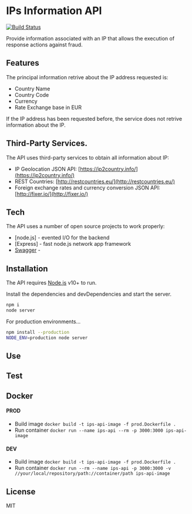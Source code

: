 # IPs Information API
[![Build Status](https://travis-ci.org/joemccann/dillinger.svg?branch=master)](https://travis-ci.org/joemccann/dillinger)

Provide information associated with an IP that allows the execution of response actions against fraud.

## Features
The principal information retrive about the  IP address requested is:
- Country Name
- Country Code
- Currency
- Rate Exchange base in EUR

If the IP address has been requested before, the service does not retrive information about the IP.

## Third-Party Services.
The API uses third-party services to obtain all information about IP:
- IP Geolocation JSON API: [https://ip2country.info/](https://ip2country.info/)
- REST Countries: [http://restcountries.eu/](http://restcountries.eu/)
- Foreign exchange rates and currency conversion JSON API: [http://fixer.io/](http://fixer.io/)

## Tech
The API uses a number of open source projects to work properly:
- [node.js] - evented I/O for the backend
- [Express] - fast node.js network app framework
- [Swagger](https://swagger.io/) - 

## Installation
The API requires [Node.js](https://nodejs.org/) v10+ to run.

Install the dependencies and devDependencies and start the server.

```sh
npm i
node server
```

For production environments...

```sh
npm install --production
NODE_ENV=production node server
```

## Use

## Test

## Docker
#### PROD
* Build image
``docker build -t ips-api-image -f prod.Dockerfile .``
* Run container
``docker run --name ips-api --rm -p 3000:3000 ips-api-image``
#### DEV
* Build image
``docker build -t ips-api-image -f prod.Dockerfile .``
* Run container
``docker run --rm --name ips-api -p 3000:3000 -v //your/local/repository/path://container/path ips-api-image``

## License
MIT